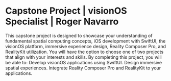 # Capstone Project | visionOS Specialist | Roger Navarro
 
This capstone project is designed to showcase your understanding of fundamental spatial computing concepts, iOS development with SwiftUI, the visionOS platform, immersive experience design, Reality Composer Pro, and RealityKit utilization. You will have the option to choose one of two projects that align with your interests and skills.
By completing this project, you will be able to:
Develop visionOS applications using SwiftUI.
Design immersive spatial experiences.
Integrate Reality Composer Pro and RealityKit to your applications.
